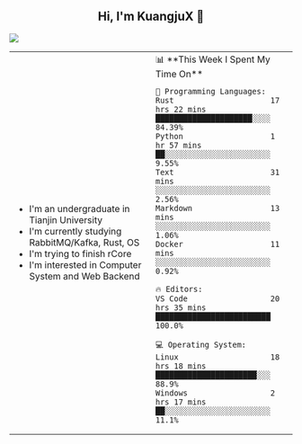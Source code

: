 <h2 align="center"> Hi, I'm KuangjuX 👋 </h2>
<p><img src="https://w.wallhaven.cc/full/nz/wallhaven-nz1e8j.jpg"></p>
<table>
    <tr>
        <td valign="center" width="50%">
            <ul>
                <li>I'm an undergraduate in Tianjin University</li>
                <li>I'm currently studying RabbitMQ/Kafka, Rust, OS</li>
                <li>I'm trying to finish rCore</li>
                <li>I'm interested in Computer System and Web Backend</li>
            </ul>
        </td>
       <td valign="top" width="50%">
<!--START_SECTION:waka-->
📊 **This Week I Spent My Time On** 

```text
💬 Programming Languages: 
Rust                     17 hrs 22 mins      █████████████████████░░░░   84.39% 
Python                   1 hr 57 mins        ██░░░░░░░░░░░░░░░░░░░░░░░   9.55% 
Text                     31 mins             ░░░░░░░░░░░░░░░░░░░░░░░░░   2.56% 
Markdown                 13 mins             ░░░░░░░░░░░░░░░░░░░░░░░░░   1.06% 
Docker                   11 mins             ░░░░░░░░░░░░░░░░░░░░░░░░░   0.92%

🔥 Editors: 
VS Code                  20 hrs 35 mins      █████████████████████████   100.0%

💻 Operating System: 
Linux                    18 hrs 18 mins      ██████████████████████░░░   88.9% 
Windows                  2 hrs 17 mins       ██░░░░░░░░░░░░░░░░░░░░░░░   11.1%

```


<!--END_SECTION:waka-->
</td></tr>
</table>
